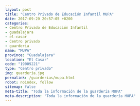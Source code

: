```yaml
---
layout: post
title: "Centro Privado de Educación Infantil MUPA"
date: 2017-09-20 20:57:05 +0200
categories:
- Centro Privado de Educación Infantil
- guadalajara
- el-casar
- Centro privado
- guarderia
name: "MUPA"
province: "Guadalajara"
location: "El Casar"
code: "19009221"
type: "Centro privado"
img: guarderia.jpg
permalink: /guarderias/mupa.html
robot: noindex, follow
sitemap: false
meta-title: "Toda la información de la guardería MUPA"
meta-description: "Toda la información de la guardería MUPA"
---
```

